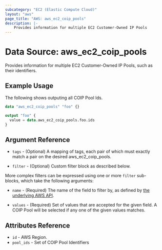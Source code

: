 ```yaml
---
subcategory: "EC2 (Elastic Compute Cloud)"
layout: "aws"
page_title: "AWS: aws_ec2_coip_pools"
description: |-
    Provides information for multiple EC2 Customer-Owned IP Pools
---
```


# Data Source: aws_ec2_coip_pools

Provides information for multiple EC2 Customer-Owned IP Pools, such as their identifiers.

## Example Usage

The following shows outputing all COIP Pool Ids.

```terraform
data "aws_ec2_coip_pools" "foo" {}

output "foo" {
  value = data.aws_ec2_coip_pools.foo.ids
}
```

## Argument Reference

* `tags` - (Optional) A mapping of tags, each pair of which must exactly match
  a pair on the desired aws_ec2_coip_pools.

* `filter` - (Optional) Custom filter block as described below.

More complex filters can be expressed using one or more `filter` sub-blocks,
which take the following arguments:

* `name` - (Required) The name of the field to filter by, as defined by
  [the underlying AWS API](https://docs.aws.amazon.com/AWSEC2/latest/APIReference/API_DescribeCoipPools.html).

* `values` - (Required) Set of values that are accepted for the given field.
  A COIP Pool will be selected if any one of the given values matches.

## Attributes Reference

* `id` - AWS Region.
* `pool_ids` - Set of COIP Pool Identifiers
